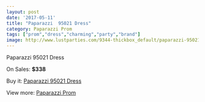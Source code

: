 ```yaml
---
layout: post
date: '2017-05-11'
title: "Paparazzi  95021 Dress"
category: Paparazzi Prom
tags: ["prom","dress","charming","party","brand"]
image: http://www.lustparties.com/9344-thickbox_default/paparazzi-95021-dress.jpg
---
```

Paparazzi  95021 Dress

On Sales: **$338**
<a href="https://www.lustparties.com/en/paparazzi-prom/3262-paparazzi-95021-dress.html"><amp-img layout="responsive" width="600" height="600" src="//www.lustparties.com/9344-thickbox_default/paparazzi-95021-dress.jpg" alt="Paparazzi  95021 Dress 0" /></a>
<a href="https://www.lustparties.com/en/paparazzi-prom/3262-paparazzi-95021-dress.html"><amp-img layout="responsive" width="600" height="600" src="//www.lustparties.com/9346-thickbox_default/paparazzi-95021-dress.jpg" alt="Paparazzi  95021 Dress 1" /></a>
<a href="https://www.lustparties.com/en/paparazzi-prom/3262-paparazzi-95021-dress.html"><amp-img layout="responsive" width="600" height="600" src="//www.lustparties.com/9345-thickbox_default/paparazzi-95021-dress.jpg" alt="Paparazzi  95021 Dress 2" /></a>

Buy it: [Paparazzi  95021 Dress](https://www.lustparties.com/en/paparazzi-prom/3262-paparazzi-95021-dress.html "Paparazzi  95021 Dress")

View more: [Paparazzi Prom](https://www.lustparties.com/en/10-paparazzi-prom "Paparazzi Prom")